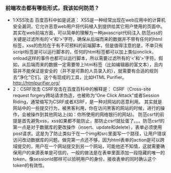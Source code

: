 ### 前端攻击都有哪些形式，我该如何防范？
 * 1:XSS攻击
 百度百科中如是说道：
 XSS是一种经常出现在web应用中的计算机安全漏洞，它允许恶意web用户将代码植入到提供给其它用户使用的页面中。
 其实在web前端方面，可以简单的理解为一种javascript代码注入
 防范xss的关键是过滤所有的‘<’和‘>’字符，确保从后端而来的数据并不带有任何的html标签，xss的危险在于有不可预料的前端脚本，但是值得注意的是，不单只有script标签是可以运行脚本的，任何的html标签都可以加上类似onclick，onload这样的事件也都可以运行脚本，所以需要过滤所有的‘<’和‘>’字符。假如，从后端而来的数据一定需要带上html标签（比如编辑器的富文本），且内容并不能保证是安全的（并不是可靠的人员录入的），就需要有合适的规则去“净化”它们。这个有现成的工具，比如HTML Purifier。http://htmlpurifier.org/
 * 2：CSRF攻击
 CSRF攻击在百度百科中的解释是：
 CSRF（Cross-site request forgery跨站请求伪造，也被称为“One Click Attack”或者Session Riding，通常缩写为CSRF或者XSRF，是一种对网站的恶意利用。
 其实就是网站中的一些提交行为，被黑客利用，你在访问黑客的网站的时候，进行的操作，会被操作到其他网站上(如：你所使用的网络银行的网站)。
 防范csrf的前提是首先避免xss，xss如果都不能防止，那防止csrf就扯蛋了。。。防范csrf的第一点是对于数据库的更改操作（insert、update和delete），表单必须使用post请求。这是为了防止类似于在一个img和src里面写一个路径，让用户错误访问改动数据库的问题。做完第一点还不够，因为html表单的action是可以跨域提交的，用户在一个网站提交到另一个网站，可能他还不知情，这就需要确保用户的来源表单是可信的，一般的做法是在表单里面添加一段隐藏的唯一的token，像sessionId那样可以验明用户的身份，接收表单的同时确认这个token的有效性。